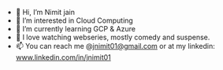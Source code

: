 - 👋 Hi, I’m Nimit jain
- 👀 I’m interested in Cloud Computing
- 🌱 I’m currently learning GCP & Azure
- 💞️ I love watching webseries, mostly comedy and suspense. 
- 📫 You can reach me @jnimit01@gmail.com or at my linkedin: www.linkedin.com/in/jnimit01

<!---
jnimit01/jnimit01 is a ✨ special ✨ repository because its `README.md` (this file) appears on your GitHub profile.
You can click the Preview link to take a look at your changes.
--->
